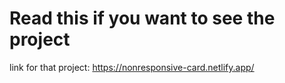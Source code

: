 # Read this if you want to see the project

link for that project: https://nonresponsive-card.netlify.app/
